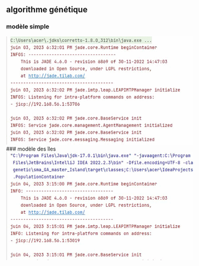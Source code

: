 ## algorithme génétique
### modèle simple
<img  src="videos/algoGn1.gif"/>
### modèle des îles
<img  src="videos/algoGn2.gif"/>
